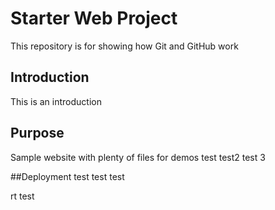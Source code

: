 # Starter Web Project

This repository is for showing how Git and GitHub work

## Introduction
This is an introduction

## Purpose 

Sample website with plenty of files for demos
test
test2 test 3

##Deployment
test test test

rt test